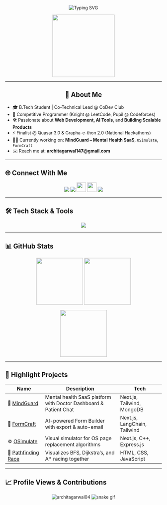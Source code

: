 <!-- Banner -->
<p align="center">
  <img src="https://readme-typing-svg.demolab.com?font=Fira+Code&size=26&pause=1000&center=true&vCenter=true&width=435&lines=Hi+%F0%9F%91%8B%2C+I'm+Archit+Agarwal;Frontend+Developer+%7C+Full+Stack+Enthusiast;Competitive+Coder+%7C+Tech+Community+Leader" alt="Typing SVG" />
</p>

<!-- Profile Picture (optional) -->
<p align="center">
  <img src="https://i.gifer.com/origin/39/39ed57a3b878a118af2d95b81aa231bc_w200.webp" width="200" />
</p>

---

<h2 align="center"> 🚀 About Me</h2>

- 🎓 B.Tech Student | Co-Technical Lead @ CoDev Club  
- 🧠 Competitive Programmer (Knight @ LeetCode, Pupil @ Codeforces)  
- 🛠️ Passionate about **Web Development, AI Tools**, and **Building Scalable Products**
- ⚡ Finalist @ Quasar 3.0 & Grapha-e-thon 2.0 (National Hackathons)
- 👨‍💻 Currently working on: **MindGuard – Mental Health SaaS**, `OSimulate`, `FormCraft`
- ✉️ Reach me at: **architagarwal147@gmail.com**

---

## 🌐 Connect With Me

<p align="center">
  <a href="https://linkedin.com/in/archit-agarwal-486ba5256"><img src="https://skillicons.dev/icons?i=linkedin" /></a>
  <a href="https://instagram.com/archit_ag04"><img src="https://skillicons.dev/icons?i=instagram" /></a>
  <a href="https://codeforces.com/profile/aag_archit"><img src="https://cdn.jsdelivr.net/gh/devicons/devicon/icons/codeforces/codeforces-plain.svg" height="30" /></a>
  <a href="https://leetcode.com/archit_ag1608"><img src="https://cdn.jsdelivr.net/gh/devicons/devicon/icons/leetcode/leetcode-original.svg" height="30" /></a>
  <a href="https://architagarwal04.github.io/Apple-Vision/"><img src="https://img.shields.io/badge/Portfolio-ArchitAgarwal04.io-%237159c1?style=for-the-badge" /></a>
</p>

---

## 🛠️ Tech Stack & Tools

<p align="center">
  <img src="https://skillicons.dev/icons?i=cpp,js,ts,react,nextjs,nodejs,express,mongodb,mysql,html,css,tailwind,git,github,vercel,docker" />
</p>

---

## 📊 GitHub Stats

<p align="center">
  <img src="https://github-readme-stats.vercel.app/api?username=architagarwal04&show_icons=true&theme=radical" height="150" />
  <img src="https://github-readme-stats.vercel.app/api/top-langs/?username=architagarwal04&layout=compact&theme=radical" height="150" />
</p>

<p align="center">
  <img src="https://github-readme-streak-stats.herokuapp.com/?user=architagarwal04&theme=radical" height="150" />
</p>

---

## 🚀 Highlight Projects

| Name | Description | Tech |
|------|-------------|------|
| 🧠 [MindGuard](https://github.com/architagarwal04/mindguard) | Mental health SaaS platform with Doctor Dashboard & Patient Chat | Next.js, Tailwind, MongoDB |
| 🧾 [FormCraft](https://github.com/architagarwal04/formcraft) | AI-powered Form Builder with export & auto-email | Next.js, LangChain, Tailwind |
| ⚙️ [OSimulate](https://github.com/architagarwal04/osimulate) | Visual simulator for OS page replacement algorithms | Next.js, C++, Express.js |
| 🏁 [Pathfinding Race](https://github.com/architagarwal04/pathfinding-race) | Visualizes BFS, Dijkstra’s, and A* racing together | HTML, CSS, JavaScript |

---

## 📈 Profile Views & Contributions

<p align="center">
  <img src="https://komarev.com/ghpvc/?username=architagarwal04&label=Profile%20views&color=0e75b6&style=flat" alt="architagarwal04" />
  <img src="https://raw.githubusercontent.com/architagarwal04/architagarwal04/output/github-contribution-grid-snake.svg" alt="snake gif" />
</p>
